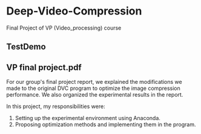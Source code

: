 # Deep-Video-Compression
Final Project of VP (Video_processing) course   

## TestDemo


## VP final project.pdf 
For our group's final project report, we explained the modifications we made to the original DVC program to optimize the image compression performance. 
We also organized the experimental results in the report.

In this project, my responsibilities were:
1.  Setting up the experimental environment using Anaconda.
2.  Proposing optimization methods and implementing them in the program.

